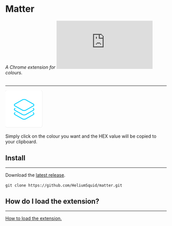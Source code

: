 # Matter

###### A Chrome extension for ![material design](https://www.google.com/design/spec/material-design/introduction.html) colours.
---

![Matter](icon.png)

Simply click on the colour you want and the HEX value will be copied to your clipboard.

## Install
---

Download the [latest release](https://github.com/HeliumSquid/matter/archive/master.zip).

`git clone https://github.com/HeliumSquid/matter.git`

## How do I load the extension?
---

[How to load the extension.](https://developer.chrome.com/extensions/getstarted#unpacked)
